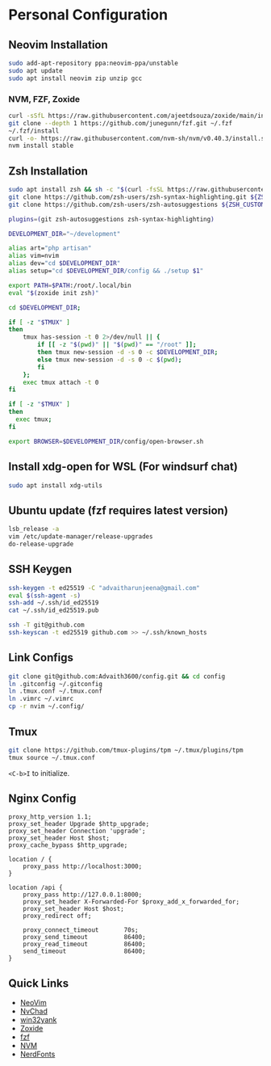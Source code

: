 # Personal Configuration 

## Neovim Installation

```bash
sudo add-apt-repository ppa:neovim-ppa/unstable
sudo apt update
sudo apt install neovim zip unzip gcc
```

### NVM, FZF, Zoxide
```bash
curl -sSfL https://raw.githubusercontent.com/ajeetdsouza/zoxide/main/install.sh | sh
git clone --depth 1 https://github.com/junegunn/fzf.git ~/.fzf
~/.fzf/install
curl -o- https://raw.githubusercontent.com/nvm-sh/nvm/v0.40.3/install.sh | bash
nvm install stable
```

## Zsh Installation

```bash
sudo apt install zsh && sh -c "$(curl -fsSL https://raw.githubusercontent.com/ohmyzsh/ohmyzsh/master/tools/install.sh)"
git clone https://github.com/zsh-users/zsh-syntax-highlighting.git ${ZSH_CUSTOM:-~/.oh-my-zsh/custom}/plugins/zsh-syntax-highlighting
git clone https://github.com/zsh-users/zsh-autosuggestions ${ZSH_CUSTOM:-~/.oh-my-zsh/custom}/plugins/zsh-autosuggestions
```

```bash
plugins=(git zsh-autosuggestions zsh-syntax-highlighting)

DEVELOPMENT_DIR="~/development"

alias art="php artisan"
alias vim=nvim
alias dev="cd $DEVELOPMENT_DIR"
alias setup="cd $DEVELOPMENT_DIR/config && ./setup $1"

export PATH=$PATH:/root/.local/bin
eval "$(zoxide init zsh)"

cd $DEVELOPMENT_DIR;

if [ -z "$TMUX" ]
then
    tmux has-session -t 0 2>/dev/null || { 
        if [[ -z "$(pwd)" || "$(pwd)" == "/root" ]]; 
        then tmux new-session -d -s 0 -c $DEVELOPMENT_DIR;
        else tmux new-session -d -s 0 -c $(pwd); 
        fi 
    }; 
    exec tmux attach -t 0
fi

if [ -z "$TMUX" ]
then
  exec tmux;
fi

export BROWSER=$DEVELOPMENT_DIR/config/open-browser.sh
```

## Install xdg-open for WSL (For windsurf chat)

```bash
sudo apt install xdg-utils
```

## Ubuntu update (fzf requires latest version)

```bash
lsb_release -a
vim /etc/update-manager/release-upgrades
do-release-upgrade
```

## SSH Keygen

```bash
ssh-keygen -t ed25519 -C "advaitharunjeena@gmail.com"
eval $(ssh-agent -s)
ssh-add ~/.ssh/id_ed25519
cat ~/.ssh/id_ed25519.pub

ssh -T git@github.com
ssh-keyscan -t ed25519 github.com >> ~/.ssh/known_hosts
```

## Link Configs

```bash
git clone git@github.com:Advaith3600/config.git && cd config
ln .gitconfig ~/.gitconfig
ln .tmux.conf ~/.tmux.conf
ln .vimrc ~/.vimrc
cp -r nvim ~/.config/
```

## Tmux

```bash
git clone https://github.com/tmux-plugins/tpm ~/.tmux/plugins/tpm
tmux source ~/.tmux.conf
```

`<C-b>I` to initialize.

## Nginx Config

```nginx
proxy_http_version 1.1;
proxy_set_header Upgrade $http_upgrade;
proxy_set_header Connection 'upgrade';
proxy_set_header Host $host;
proxy_cache_bypass $http_upgrade;

location / {
    proxy_pass http://localhost:3000;
}

location /api {
    proxy_pass http://127.0.0.1:8000;
    proxy_set_header X-Forwarded-For $proxy_add_x_forwarded_for;
    proxy_set_header Host $host;
    proxy_redirect off;

    proxy_connect_timeout       70s;
    proxy_send_timeout          86400;
    proxy_read_timeout          86400;
    send_timeout                86400;
}
```

## Quick Links

- [NeoVim](https://github.com/neovim/neovim/blob/master/INSTALL.md)
- [NvChad](https://nvchad.com)
- [win32yank](https://github.com/equalsraf/win32yank/releases)
- [Zoxide](https://github.com/ajeetdsouza/zoxide)
- [fzf](https://github.com/junegunn/fzf)
- [NVM](https://github.com/nvm-sh/nvm)
- [NerdFonts](https://www.nerdfonts.com/font-downloads)
